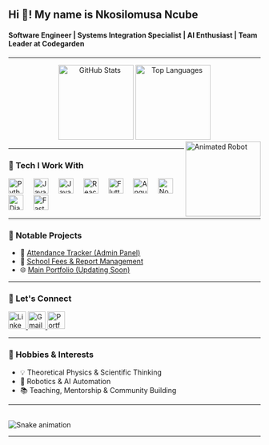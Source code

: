 <h2 align="left">Hi 👋! My name is Nkosilomusa Ncube</h2>
<h4 align="left">Software Engineer | Systems Integration Specialist | AI Enthusiast | Team Leader at Codegarden</h4>

---

<div align="center">
  <img src="https://github-readme-stats.vercel.app/api?username=your-github-username&hide_title=false&hide_rank=false&show_icons=true&include_all_commits=true&count_private=true&theme=dracula&locale=en&hide_border=false" height="150" alt="GitHub Stats" />
  <img src="https://github-readme-stats.vercel.app/api/top-langs?username=your-github-username&locale=en&hide_title=false&layout=compact&langs_count=6&theme=dracula&hide_border=false" height="150" alt="Top Languages" />
</div>

<img align="right" height="150" src="https://i.imgflip.com/65efzo.gif" alt="Animated Robot" />

---

### 🧠 Tech I Work With

<div align="left">
  <img src="https://cdn.jsdelivr.net/gh/devicons/devicon/icons/python/python-original.svg" height="30" alt="Python" />
  <img width="12" />
  <img src="https://cdn.jsdelivr.net/gh/devicons/devicon/icons/java/java-original.svg" height="30" alt="Java" />
  <img width="12" />
  <img src="https://cdn.jsdelivr.net/gh/devicons/devicon/icons/javascript/javascript-original.svg" height="30" alt="JavaScript" />
  <img width="12" />
  <img src="https://cdn.jsdelivr.net/gh/devicons/devicon/icons/react/react-original.svg" height="30" alt="React" />
  <img width="12" />
  <img src="https://cdn.jsdelivr.net/gh/devicons/devicon/icons/flutter/flutter-original.svg" height="30" alt="Flutter" />
  <img width="12" />
  <img src="https://cdn.jsdelivr.net/gh/devicons/devicon/icons/angularjs/angularjs-original.svg" height="30" alt="Angular" />
  <img width="12" />
  <img src="https://cdn.jsdelivr.net/gh/devicons/devicon/icons/nodejs/nodejs-original.svg" height="30" alt="NodeJS" />
  <img width="12" />
  <img src="https://cdn.jsdelivr.net/gh/devicons/devicon/icons/django/django-plain.svg" height="30" alt="Django" />
  <img width="12" />
  <img src="https://cdn.jsdelivr.net/gh/devicons/devicon/icons/fastapi/fastapi-original.svg" height="30" alt="FastAPI" />
</div>

---

### 📌 Notable Projects

- 🎯 [Attendance Tracker (Admin Panel)](https://fitchlea-attendance-tracker.vercel.app/admin/dashboard/events)
- 🎯 [School Fees & Report Management](https://fitchlea.vercel.app/)
- 🌐 [Main Portfolio (Updating Soon)](https://cheery-naiad-7efa33.netlify.app/)

---

### 💬 Let's Connect

<div align="left">
  <a href="https://www.linkedin.com/in/nkosilomusa-ncube-2b7660242/" target="_blank">
    <img src="https://img.shields.io/static/v1?message=LinkedIn&logo=linkedin&label=&color=0077B5&logoColor=white&labelColor=&style=for-the-badge" height="35" alt="LinkedIn" />
  </a>
  <a href="mailto:nkosinducode@gmail.com">
    <img src="https://img.shields.io/static/v1?message=Gmail&logo=gmail&label=&color=D14836&logoColor=white&labelColor=&style=for-the-badge" height="35" alt="Gmail" />
  </a>
  <a href="https://fitchlea.vercel.app/" target="_blank">
    <img src="https://img.shields.io/static/v1?message=Portfolio&logo=react&label=&color=61DAFB&logoColor=white&labelColor=&style=for-the-badge" height="35" alt="Portfolio" />
  </a>
</div>

---

### 🧠 Hobbies & Interests

- 💡 Theoretical Physics & Scientific Thinking  
- 🤖 Robotics & AI Automation  
- 📚 Teaching, Mentorship & Community Building  

---

<br clear="both">

<img src="https://raw.githubusercontent.com/maurodesouza/maurodesouza/output/snake.svg" alt="Snake animation" />

---
